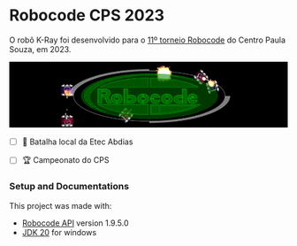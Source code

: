 # Robocode CPS 2023
O robô K-Ray foi desenvolvido para o [11º torneio Robocode](http://www.robotica.cpscetec.com.br/verEventos.php?pag=50) do Centro Paula Souza, em 2023.

![Logo do Robocode](/assets/thumbnail.png)

- [ ] 🏅 Batalha local da Etec Abdias 
- [ ] 🏆 Campeonato do CPS


### Setup and Documentations
This project was made with:
- [Robocode API](https://robocode.sourceforge.io/docs/robocode/) version 1.9.5.0
- [JDK 20](https://www.java.com/en/) for windows
